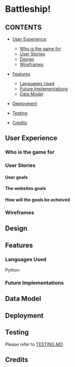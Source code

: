 # Battleship! 

## CONTENTS

* [User Experience](#user-experience)
  * [Who is the game for](#who-is-the-game-for)
  * [User Stories](#user-stories)
  * [Design](#design)
  * [Wireframes](#wireframes)

* [Features](#features)
  * [Languages Used](#languages-used)
  * [Future Implementations](#future-implementations)
  * [Data Model](#data-model)

* [Deployment](#deployment)
* [Testing](#testing)
* [Credits](#credits)


## User Experience

### Who is the game for 

### User Stories  

#### User goals

#### The websites goals

#### How will the goals be acheived

### Wireframes

## Design

## Features  

### Languages Used  

Python

### Future Implementations

## Data Model

## Deployment

## Testing

Please refer to [TESTING.MD](TESTING.md)  

## Credits